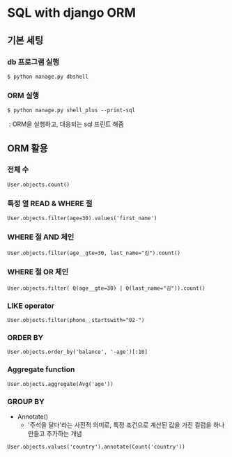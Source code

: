 # SQL with django ORM



## 기본 세팅

### db 프로그램 실행

```
$ python manage.py dbshell
```

### ORM 실행

```
$ python manage.py shell_plus --print-sql
```

​	: ORM을 실행하고, 대응되는 sql 프린트 해줌



## ORM 활용

### 전체 수

```shell
User.objects.count()
```



### 특정 열 READ & WHERE 절

```shell
User.objects.filter(age=30).values('first_name')
```



### WHERE 절 AND 체인

```shell
User.objects.filter(age__gte=30, last_name="김").count()
```



### WHERE 절 OR 체인

```shell
User.objects.filter( Q(age__gte=30) | Q(last_name="김")).count()
```



### LIKE operator

```shell
User.objects.filter(phone__startswith="02-")
```



### ORDER BY

```SHELL
User.objects.order_by('balance', '-age')[:10]
```



### Aggregate function

```shell
User.objects.aggregate(Avg('age'))
```



### GROUP BY

- Annotate()
  - '주석을 달다'라는 사전적 의미로, 특정 조건으로 계산된 값을 가진 컬럼을 하나 만들고 추가하는 개념

```shell
User.objects.values('country').annotate(Count('country'))
```


